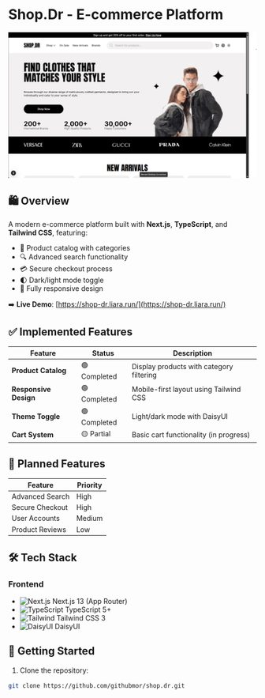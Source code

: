 # Shop.Dr - E-commerce Platform

![Shop.Dr Screenshot](./screenshot.png) <!-- Add your screenshot here -->

## 🛍️ Overview
A modern e-commerce platform built with **Next.js**, **TypeScript**, and **Tailwind CSS**, featuring:
- 🛒 Product catalog with categories
- 🔍 Advanced search functionality
- 💳 Secure checkout process
- 🌓 Dark/light mode toggle
- 📱 Fully responsive design

➡️ **Live Demo**: [https://shop-dr.liara.run/](https://shop-dr.liara.run/) 

## ✅ Implemented Features
| Feature | Status | Description |
|---------|--------|-------------|
| **Product Catalog** | 🟢 Completed | Display products with category filtering |
| **Responsive Design** | 🟢 Completed | Mobile-first layout using Tailwind CSS |
| **Theme Toggle** | 🟢 Completed | Light/dark mode with DaisyUI |
| **Cart System** | 🟡 Partial | Basic cart functionality (in progress) |

## 🚧 Planned Features
| Feature | Priority |
|---------|----------|
| Advanced Search | High |
| Secure Checkout | High |
| User Accounts | Medium |
| Product Reviews | Low |

## 🛠 Tech Stack
### Frontend
- <img src="https://img.icons8.com/color/24/000000/nextjs.png" width="16" alt="Next.js"/> Next.js 13 (App Router)
- <img src="https://img.icons8.com/color/24/000000/typescript.png" width="16" alt="TypeScript"/> TypeScript 5+
- <img src="https://img.icons8.com/color/24/000000/tailwindcss.png" width="16" alt="Tailwind"/> Tailwind CSS 3
- <img src="https://emranweb.gallerycdn.vsassets.io/extensions/emranweb/daisyui-snippet/1.0.3/1720590354255/Microsoft.VisualStudio.Services.Icons.Default" width="16" alt="DaisyUI"/> DaisyUI

## 🚀 Getting Started
1. Clone the repository:
```bash
git clone https://github.com/githubmor/shop.dr.git
